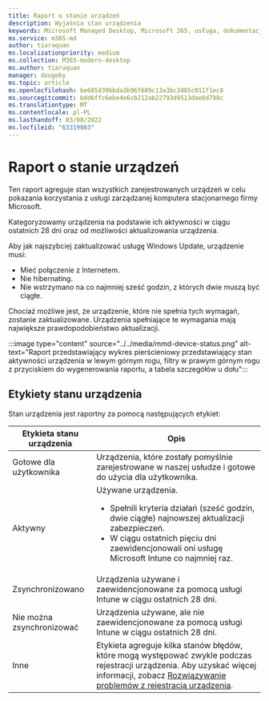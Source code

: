 ```yaml
---
title: Raport o stanie urządzeń
description: Wyjaśnia stan urządzenia
keywords: Microsoft Managed Desktop, Microsoft 365, usługa, dokumentacja
ms.service: m365-md
author: tiaraquan
ms.localizationpriority: medium
ms.collection: M365-modern-desktop
ms.author: tiaraquan
manager: dougeby
ms.topic: article
ms.openlocfilehash: be685d39bbda3b96f689c13a3bc3485c011f1ec8
ms.sourcegitcommit: bdd6ffc6ebe4e6cb212ab22793d9513dae6d798c
ms.translationtype: MT
ms.contentlocale: pl-PL
ms.lasthandoff: 03/08/2022
ms.locfileid: "63319883"
---
```

# <a name="device-status-report"></a>Raport o stanie urządzeń

Ten raport agreguje stan wszystkich zarejestrowanych urządzeń w celu pokazania korzystania z usługi zarządzanej komputera stacjonarnego firmy Microsoft.

Kategoryzowamy urządzenia na podstawie ich aktywności w ciągu ostatnich 28 dni oraz od możliwości aktualizowania urządzenia.

Aby jak najszybciej zaktualizować usługę Windows Update, urządzenie musi:

- Mieć połączenie z Internetem.
- Nie hibernating.
- Nie wstrzymano na co najmniej sześć godzin, z których dwie muszą być ciągłe.

Chociaż możliwe jest, że urządzenie, które nie spełnia tych wymagań, zostanie zaktualizowane. Urządzenia spełniające te wymagania mają największe prawdopodobieństwo aktualizacji.

:::image type="content" source="../../media/mmd-device-status.png" alt-text="Raport przedstawiający wykres pierścieniowy przedstawiający stan aktywności urządzenia w lewym górnym rogu, filtry w prawym górnym rogu z przyciskiem do wygenerowania raportu, a tabela szczegółów u dołu":::

## <a name="device-status-labels"></a>Etykiety stanu urządzenia

Stan urządzenia jest raportny za pomocą następujących etykiet:

| Etykieta stanu urządzenia | Opis |
| ------ | ------ |
| Gotowe dla użytkownika | Urządzenia, które zostały pomyślnie zarejestrowane w naszej usłudze i gotowe do użycia dla użytkownika.|
| Aktywny | Używane urządzenia. <ul><li>Spełnili kryteria działań (sześć godzin, dwie ciągłe) najnowszej aktualizacji zabezpieczeń.</li> <li>W ciągu ostatnich pięciu dni zaewidencjonowali oni usługę Microsoft Intune co najmniej raz.</li></ul> |
| Zsynchronizowano | Urządzenia używane i zaewidencjonowane za pomocą usługi Intune w ciągu ostatnich 28 dni.
| Nie można zsynchronizować | Urządzenia używane, ale nie zaewidencjonowane za pomocą usługi Intune w ciągu ostatnich 28 dni. |
| Inne | Etykieta agreguje kilka stanów błędów, które mogą występować zwykle podczas rejestracji urządzenia. Aby uzyskać więcej informacji, zobacz [Rozwiązywanie problemów z rejestracją urządzenia](../get-started/manual-registration.md#troubleshooting-device-registration). |

